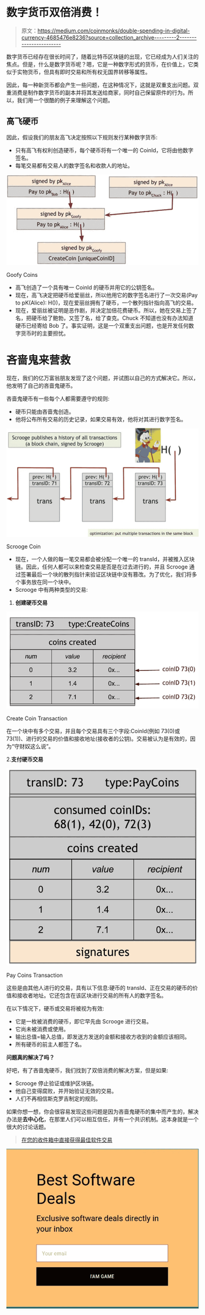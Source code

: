 # 数字货币双倍消费！

> 原文：<https://medium.com/coinmonks/double-spending-in-digital-currency-4685476e8236?source=collection_archive---------2----------------------->

数字货币已经存在很长时间了，随着比特币区块链的出现，它已经成为人们关注的焦点。但是，什么是数字货币呢？嗯，它是一种数字形式的货币，在价值上，它类似于实物货币，但具有即时交易和所有权无国界转移等属性。

因此，每一种新货币都会产生一些问题，在这种情况下，这就是双重支出问题。双重消费是制作数字货币的副本并将其发送给商家，同时自己保留原件的行为。所以，我们用一个很酷的例子来理解这个问题。

## **高飞硬币**

因此，假设我们的朋友高飞决定按照以下规则发行某种数字货币:

*   只有高飞有权利创造硬币，每个硬币将有一个唯一的 CoinId，它将由他数字签名。
*   每笔交易都有交易人的数字签名和收款人的地址。

![](img/7528b8ca7d9480fc3991de3bda289050.png)

Goofy Coins

*   高飞创造了一个具有唯一 CoinId 的硬币并用它的公钥签名。
*   现在，高飞决定把硬币给爱丽丝，所以他用它的数字签名进行了一次交易(Pay to pK(Alice): H())，现在爱丽丝拥有了硬币，一个散列指针指向高飞的交易。
*   现在，爱丽丝被证明是恶作剧，并决定加倍花费硬币。所以，她在交易上签了名，把硬币给了鲍勃，又签了名，给了查克。Chuck 不知道也没有办法知道硬币已经寄给 Bob 了。事实证明，这是一个双重支出问题，也是开发任何数字货币时的主要担忧。

# 吝啬鬼来营救

现在，我们的亿万富翁朋友发现了这个问题，并试图以自己的方式解决它。所以，他发明了自己的吝啬鬼硬币。

吝啬鬼硬币有一些每个人都需要遵守的规则:

*   硬币只能由吝啬鬼创造。
*   他将公布所有交易的历史记录，如果交易有效，他将对其进行数字签名。

![](img/c98be29863b53de7390d3eac57a65ef4.png)

Scrooge Coin

*   现在，一个人做的每一笔交易都会被分配一个唯一的 transId，并被推入区块链。因此，任何人都可以来检查交易是否是在过去进行的，并且 Scrooge 通过签署最后一个块的散列指针来验证区块链中没有篡改。为了优化，我们将多个事务放在同一个块中。
*   Scrooge 中有两种类型的交易:

1.  **创建硬币交易**

![](img/7bfc1687ff37dc4068e7b78c2b314b4d.png)

Create Coin Transaction

在一个块中有多个交易，并且每个交易具有三个字段:CoinId(例如 73(0)或 73(1))、进行的交易的价值和接收地址(接收者的公钥)。交易被认为是有效的，因为“守财奴这么说”。

2.**支付硬币交易**

![](img/bb82977fb0fe27c152a3148658ff73b3.png)

Pay Coins Transaction

这些是由其他人进行的交易，具有以下信息:硬币的 transId、正在交易的硬币的价值和接收者地址。它还包含在该区块进行交易的所有人的数字签名。

在以下情况下，硬币或交易将被视为有效:

*   它是一枚被消费的硬币，即它早先由 Scrooge 进行交易。
*   它尚未被消费或使用。
*   输出总值=输入总值，即发送方发送的金额和接收方收到的金额应该相同。
*   所有硬币的前主人都签了名。

**问题真的解决了吗？**

好吧，有了吝啬鬼硬币，我们找到了双倍消费的解决方案，但是如果:

*   Scrooge 停止验证或维护区块链。
*   他自己变得腐败，并开始验证无效的交易。
*   人们不再相信斯克罗吉制定的规则。

如果你想一想，你会很容易发现这些问题是因为吝啬鬼硬币的集中而产生的，解决办法是**去中心化**，在那里人们可以相互信任，并有一个共识机制。这本身就是一个很大的讨论话题。

> [在您的收件箱中直接获得最佳软件交易](https://coincodecap.com/?utm_source=coinmonks)

[![](img/7c0b3dfdcbfea594cc0ae7d4f9bf6fcb.png)](https://coincodecap.com/?utm_source=coinmonks)